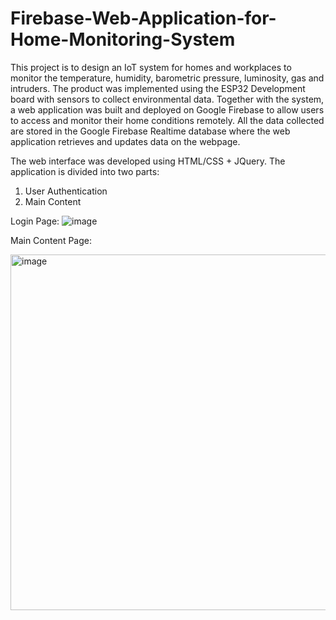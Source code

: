 # Firebase-Web-Application-for-Home-Monitoring-System

This project is to design an IoT system for homes and workplaces to monitor the temperature, humidity, barometric pressure, luminosity, gas and intruders. The product was implemented using the ESP32 Development board with sensors to collect environmental data. Together with the system, a web application was built and deployed on Google Firebase to allow users to access and monitor their home conditions remotely. All the data collected are stored in the Google Firebase Realtime database where the web application retrieves and updates data on the webpage.

The web interface was developed using HTML/CSS + JQuery. The application is divided into two parts:
1. User Authentication
2. Main Content

Login Page:
![image](https://user-images.githubusercontent.com/62014141/178563329-38d6028f-ddf3-4aec-b912-ebb5b792f9e1.png)

Main Content Page:

<img width="569" alt="image" src="https://user-images.githubusercontent.com/62014141/178564923-22eda917-3a87-4dc9-ad77-d5815625582a.png">

